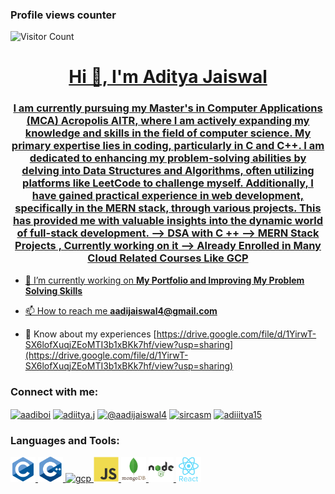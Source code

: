 ### Profile views counter

 <!--Dont steal it wont work anymore --> 

![Visitor Count](https://profile-counter.glitch.me/{Adiitya34}/count.svg)
<a href="https://icons8.com/icon/40669/c++">



<h1 align="center">Hi 👋, I'm Aditya Jaiswal</h1>
<h3 align="center">I am currently pursuing my Master's in Computer Applications (MCA) Acropolis AITR, where I am actively expanding my knowledge and skills in the field of computer science. My primary expertise lies in coding, particularly in C and C++. I am dedicated to enhancing my problem-solving abilities by delving into Data Structures and Algorithms, often utilizing platforms like LeetCode to challenge myself. Additionally, I have gained practical experience in web development, specifically in the MERN stack, through various projects. This has provided me with valuable insights into the dynamic world of full-stack development. --> DSA with C ++ --> MERN Stack Projects , Currently working on it --> Already Enrolled in Many Cloud Related Courses Like GCP</h3>

- 🔭 I’m currently working on **My Portfolio and Improving My Problem Solving Skills**

- 📫 How to reach me **aadijaiswal4@gmail.com**

- 📄 Know about my experiences [https://drive.google.com/file/d/1YirwT-SX6lofXuqjZEoMTI3b1xBKk7hf/view?usp=sharing](https://drive.google.com/file/d/1YirwT-SX6lofXuqjZEoMTI3b1xBKk7hf/view?usp=sharing)

<h3 align="left">Connect with me:</h3>
<p align="left">
<a href="https://linkedin.com/in/aadiboi" target="blank"><img align="center" src="https://raw.githubusercontent.com/rahuldkjain/github-profile-readme-generator/master/src/images/icons/Social/linked-in-alt.svg" alt="aadiboi" height="30" width="40" /></a>
<a href="https://instagram.com/adiitya.j" target="blank"><img align="center" src="https://raw.githubusercontent.com/rahuldkjain/github-profile-readme-generator/master/src/images/icons/Social/instagram.svg" alt="adiitya.j" height="30" width="40" /></a>
<a href="https://www.hackerrank.com/@aadijaiswal4" target="blank"><img align="center" src="https://raw.githubusercontent.com/rahuldkjain/github-profile-readme-generator/master/src/images/icons/Social/hackerrank.svg" alt="@aadijaiswal4" height="30" width="40" /></a>
<a href="https://codeforces.com/profile/sircasm" target="blank"><img align="center" src="https://raw.githubusercontent.com/rahuldkjain/github-profile-readme-generator/master/src/images/icons/Social/codeforces.svg" alt="sircasm" height="30" width="40" /></a>
<a href="https://www.leetcode.com/adiiitya15" target="blank"><img align="center" src="https://raw.githubusercontent.com/rahuldkjain/github-profile-readme-generator/master/src/images/icons/Social/leet-code.svg" alt="adiiitya15" height="30" width="40" /></a>
</p>

<h3 align="left">Languages and Tools:</h3>
<p align="left"> <a href="https://www.cprogramming.com/" target="_blank" rel="noreferrer"> <img src="https://raw.githubusercontent.com/devicons/devicon/master/icons/c/c-original.svg" alt="c" width="40" height="40"/> </a> <a href="https://www.w3schools.com/cpp/" target="_blank" rel="noreferrer"> <img src="https://raw.githubusercontent.com/devicons/devicon/master/icons/cplusplus/cplusplus-original.svg" alt="cplusplus" width="40" height="40"/> </a> <a href="https://cloud.google.com" target="_blank" rel="noreferrer"> <img src="https://www.vectorlogo.zone/logos/google_cloud/google_cloud-icon.svg" alt="gcp" width="40" height="40"/> </a> <a href="https://developer.mozilla.org/en-US/docs/Web/JavaScript" target="_blank" rel="noreferrer"> <img src="https://raw.githubusercontent.com/devicons/devicon/master/icons/javascript/javascript-original.svg" alt="javascript" width="40" height="40"/> </a> <a href="https://www.mongodb.com/" target="_blank" rel="noreferrer"> <img src="https://raw.githubusercontent.com/devicons/devicon/master/icons/mongodb/mongodb-original-wordmark.svg" alt="mongodb" width="40" height="40"/> </a> <a href="https://nodejs.org" target="_blank" rel="noreferrer"> <img src="https://raw.githubusercontent.com/devicons/devicon/master/icons/nodejs/nodejs-original-wordmark.svg" alt="nodejs" width="40" height="40"/> </a> <a href="https://reactjs.org/" target="_blank" rel="noreferrer"> <img src="https://raw.githubusercontent.com/devicons/devicon/master/icons/react/react-original-wordmark.svg" alt="react" width="40" height="40"/> </a> </p>
